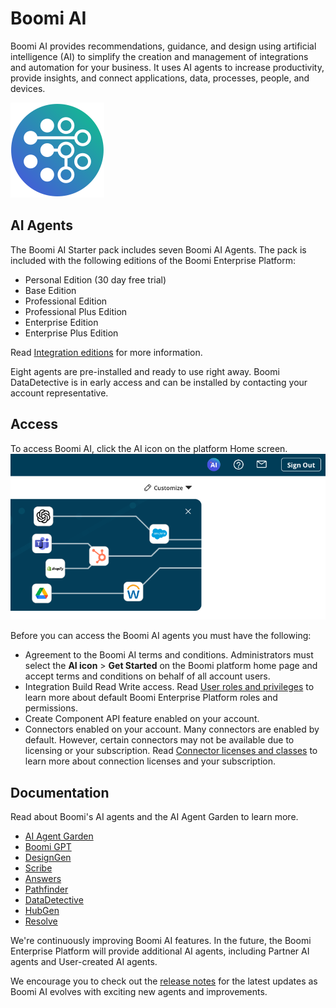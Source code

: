 # Boomi AI 

<head>
  <meta name="guidename" content="Platform"/>
  <meta name="context" content="GUID-d3bd0d92-4185-44a5-925f-0cb392fa1978"/>
</head>

Boomi AI provides recommendations, guidance, and design using artificial intelligence (AI) to simplify the creation and management of integrations and automation for your business. It uses AI agents to increase productivity, provide insights, and connect applications, data, processes, people, and devices.

![icon](./Images/boomiai-icon.svg)

## AI Agents

The Boomi AI Starter pack includes seven Boomi AI Agents. The pack is included with the following editions of the Boomi Enterprise Platform:

- Personal Edition (30 day free trial)
- Base Edition
- Professional Edition
- Professional Plus Edition
- Enterprise Edition
- Enterprise Plus Edition

Read [Integration editions](/docs/Atomsphere/Integration/Getting%20started/c-atm-AtomSphere_Editions_bde0b272-5d32-46ec-82ea-6f9ffe98bd63.md) for more information.

Eight agents are pre-installed and ready to use right away. Boomi DataDetective is in early access and can be installed by contacting your account representative.

## Access 

To access Boomi AI, click the AI icon on the platform Home screen. 
![](./Images/img-atm-BoomiAI_8d22a06a-0b91-4c04-b0e3-5a91f02ff0ec.png)

Before you can access the Boomi AI agents you must have the following:

- Agreement to the Boomi AI terms and conditions. Administrators must select the **AI icon** > **Get Started** on the Boomi platform home page and accept terms and conditions on behalf of all account users. 
- Integration Build Read Write access. Read [User roles and privileges](c-atm-User_roles_and_privileges_5a1c8a1a-4d58-4e7d-a6b6-b684a0c6d672.md) to learn more about default Boomi Enterprise Platform roles and permissions.
-   Create Component API feature enabled on your account. 
-   Connectors enabled on your account. Many connectors are enabled by default. However, certain connectors may not be available due to licensing or your subscription. Read [Connector licenses and classes](../Integration/Connectors/c-atm-Connectors_bb305b35-0f13-4937-a918-f85dbbe1b27b.md) to learn more about connection licenses and your subscription.

## Documentation

Read about Boomi's AI agents and the AI Agent Garden to learn more.

- [AI Agent Garden](/docs/Atomsphere/Platform/atm-BoomiAI_Agent_Garden.md)
- [Boomi GPT](/docs/Atomsphere/Platform/atm-BoomiAI_BoomiGPT.md)
- [DesignGen](/docs/Atomsphere/Platform/atm-BoomiAI_Boomi_DesignGen.md)
- [Scribe](/docs/Atomsphere/Platform/atm-BoomiAI_Boomi_Scribe.md)
- [Answers](/docs/Atomsphere/Platform/atm-BoomiAI_Boomi_Answers.md)
- [Pathfinder](/docs/Atomsphere/Platform/atm-BoomiAI_Boomi_Pathfinder.md)
- [DataDetective](/docs/Atomsphere/Platform/atm-BoomiAI_PII_Insights.md)
- [HubGen](/docs/Atomsphere/Platform/atm-BoomiAI_Boomi_HubGen.md)
- [Resolve](/docs/Atomsphere/Integration/Integration%20management/c-atm-Boomi_Resolve_161e2c65-2c4d-45b8-a0ae-b107ddddac89.md)

We're continuously improving Boomi AI features. In the future, the Boomi Enterprise Platform will provide additional AI agents, including Partner AI agents and User-created AI agents.

We encourage you to check out the [release notes](https://help.boomi.com/docs/category/release-notes) for the latest updates as Boomi AI evolves with exciting new agents and improvements.
